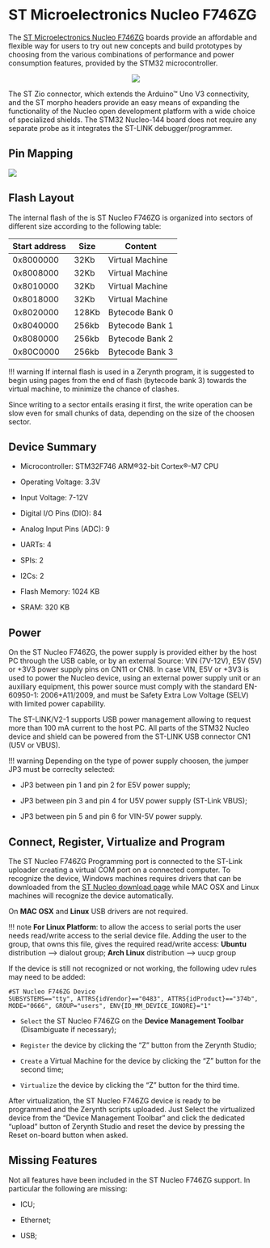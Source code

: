 # ST Microelectronics Nucleo F746ZG

The [ST Microelectronics Nucleo F746ZG](https://www.st.com/en/evaluation-tools/nucleo-f746zg.html) boards provide an affordable and flexible way for users to try out new concepts and build prototypes by choosing from the various combinations of performance and power consumption features, provided by the STM32 microcontroller.

<p style="text-align:center;"><img src="https://github.com/zerynth/docs/blob/test/docs/reference/boards/st_nucleof746zg/docs/img/nucleof746zg.jpg?raw=true"></p>

The ST Zio connector, which extends the Arduino™ Uno V3 connectivity, and the ST morpho headers provide an easy means of expanding the functionality of the Nucleo open development platform with a wide choice of specialized shields.
The STM32 Nucleo-144 board does not require any separate probe as it integrates the ST-LINK debugger/programmer.

## Pin Mapping

![](https://github.com/zerynth/docs/blob/test/docs/reference/boards/st_nucleof746zg/docs/img/st_nucleof746zg_pin_comm.jpg?raw=true)

## Flash Layout

The internal flash of the is ST Nucleo F746ZG is organized into sectors of different size according to the following table:

| Start address | Size  | Content         |
|---------------|-------|-----------------|
| 0x8000000     | 32Kb  | Virtual Machine |
| 0x8008000     | 32Kb  | Virtual Machine |
| 0x8010000     | 32Kb  | Virtual Machine |
| 0x8018000     | 32Kb  | Virtual Machine |
| 0x8020000     | 128Kb | Bytecode Bank 0 |
| 0x8040000     | 256kb | Bytecode Bank 1 |
| 0x8080000     | 256kb | Bytecode Bank 2 |
| 0x80C0000     | 256kb | Bytecode Bank 3 |

!!! warning
	If internal flash is used in a Zerynth program, it is suggested to begin using pages from the end of flash (bytecode bank 3) towards the virtual machine, to minimize the chance of clashes.

Since writing to a sector entails erasing it first, the write operation can be slow even for small chunks of data, depending on the size of the choosen sector.

## Device Summary


* Microcontroller: STM32F746 ARM®32-bit Cortex®-M7 CPU


* Operating Voltage: 3.3V


* Input Voltage: 7-12V


* Digital I/O Pins (DIO): 84


* Analog Input Pins (ADC): 9


* UARTs: 4


* SPIs: 2


* I2Cs: 2


* Flash Memory: 1024 KB


* SRAM: 320 KB

## Power

On the ST Nucleo F746ZG, the power supply is provided either by the host PC through the USB cable, or by an external Source: VIN (7V-12V), E5V (5V) or +3V3 power supply pins on CN11 or CN8. In case VIN, E5V or +3V3 is used to power the Nucleo device, using an external power supply unit or an auxiliary equipment, this power source must comply with the standard EN-60950-1: 2006+A11/2009, and must be Safety Extra Low Voltage (SELV) with limited power capability.

The ST-LINK/V2-1 supports USB power management allowing to request more than 100 mA current to the host PC. All parts of the STM32 Nucleo device and shield can be powered from the ST-LINK USB connector CN1 (U5V or VBUS).

!!! warning
	Depending on the type of power supply choosen, the jumper JP3 must be correclty selected:


* JP3 between pin 1 and pin 2 for E5V power supply;


* JP3 between pin 3 and pin 4 for U5V power supply (ST-Link VBUS);


* JP3 between pin 5 and pin 6 for VIN-5V power supply.

## Connect, Register, Virtualize and Program

The ST Nucleo F746ZG Programming port is connected to the ST-Link uploader creating a virtual COM port on a connected computer. To recognize the device, Windows machines requires drivers that can be downloaded from the [ST Nucleo download page](http://www.st.com/content/st_com/en/products/development-tools/software-development-tools/stm32-software-development-tools/stm32-utilities/stsw-link009.html) while MAC OSX and Linux machines will recognize the device automatically.

On **MAC OSX** and **Linux** USB drivers are not required.

!!! note
	**For Linux Platform**: to allow the access to serial ports the user needs read/write access to the serial device file. Adding the user to the group, that owns this file, gives the required read/write access: **Ubuntu** distribution –> dialout group; **Arch Linux** distribution –> uucp group

If the device is still not recognized or not working, the following udev rules may need to be added:

```
#ST Nucleo F746ZG Device
SUBSYSTEMS=="tty", ATTRS{idVendor}=="0483", ATTRS{idProduct}=="374b", MODE="0666", GROUP="users", ENV{ID_MM_DEVICE_IGNORE}="1"
```


* ```Select``` the ST Nucleo F746ZG on the **Device Management Toolbar** (Disambiguate if necessary);


* ```Register``` the device by clicking the “Z” button from the Zerynth Studio;


* ```Create``` a Virtual Machine for the device by clicking the “Z” button for the second time;


* ```Virtualize``` the device by clicking the “Z” button for the third time.

After virtualization, the ST Nucleo F746ZG device is ready to be programmed and the Zerynth scripts uploaded. Just Select the virtualized device from the “Device Management Toolbar” and click the dedicated “upload” button of Zerynth Studio and reset the device by pressing the Reset on-board button when asked.

## Missing Features

Not all features have been included in the ST Nucleo F746ZG support. In particular the following are missing:


* ICU;


* Ethernet;


* USB;
<!--stackedit_data:
eyJoaXN0b3J5IjpbLTIxMDcyNDI1OCwtMTE1NzQxNDQ3NF19
-->

